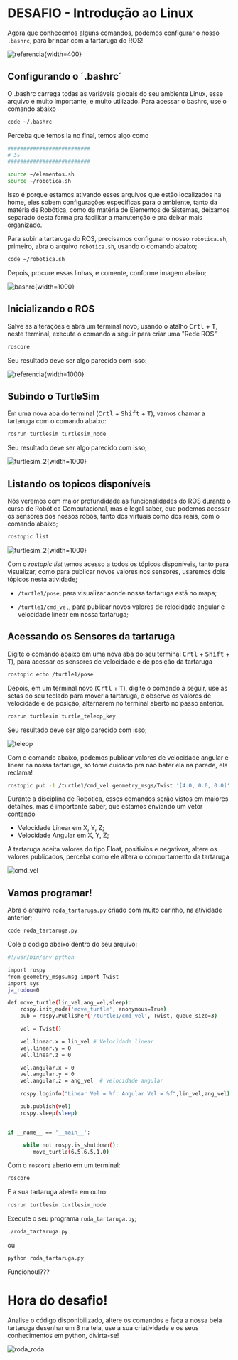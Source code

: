 # DESAFIO - Introdução ao Linux 

Agora que conhecemos alguns comandos, podemos configurar o nosso `.bashrc`,  para brincar com a tartaruga do ROS!

![referencia](img/turtlesim.png){width=400}

## Configurando o ´.bashrc´

O .bashrc carrega todas as variáveis globais do seu ambiente Linux, esse arquivo é muito importante, e muito utilizado. 
Para acessar o bashrc, use o comando abaixo

```bash
code ~/.bashrc
```
Perceba que temos la no final, temos algo como

```bash
##########################
# 3s
##########################

source ~/elementos.sh
source ~/robotica.sh
```

Isso é porque estamos ativando esses arquivos que estão localizados na home, eles sobem configurações especificas para o ambiente, tanto da matéria de Robótica, como da matéria de Elementos de Sistemas, deixamos separado desta forma pra facilitar a manutenção e pra deixar mais organizado.

Para subir a tartaruga do ROS, precisamos configurar o nosso `robotica.sh`, primeiro, abra o arquivo `robotica.sh`, usando o comando abaixo;


```bash
code ~/robotica.sh
```

Depois, procure essas linhas, e comente, conforme imagem abaixo;

![bashrc](img/bashrc.png){width=1000}




## Inicializando o ROS

Salve as alterações e abra um terminal novo, usando o atalho <kbd>Crtl</kbd> + <kbd>T</kbd>, neste terminal, execute o comando a seguir para criar uma "Rede ROS"

``` bash
roscore
```

Seu resultado deve ser algo parecido com isso:

![referencia](img/roscore.png){width=1000}


## Subindo o TurtleSim

Em uma nova aba do terminal (<kbd>Crtl</kbd> + <kbd>Shift</kbd> + <kbd>T</kbd>), vamos chamar a tartaruga com o comando abaixo:

``` bash
rosrun turtlesim turtlesim_node 
```

Seu resultado deve ser algo parecido com isso;

![turtlesim_2](img/turtlesim_2.png){width=1000}

## Listando os topicos disponíveis

Nós veremos com maior profundidade as funcionalidades do ROS durante o curso de Robótica Computacional, mas é legal saber, que podemos acessar os sensores dos nossos robôs, tanto dos virtuais como dos reais, com o comando abaixo;

``` bash
rostopic list
```

![turtlesim_2](img/rostopic_list.png){width=1000}



Com o *rostopic list* temos acesso a todos os tópicos disponíveis, tanto para visualizar, como para publicar novos valores nos sensores, usaremos dois tópicos nesta atividade;


- `/turtle1/pose`, para visualizar aonde nossa tartaruga está no mapa;

- `/turtle1/cmd_vel`, para publicar novos valores de relocidade angular e velocidade linear em nossa tartaruga;


## Acessando os Sensores da tartaruga

Digite o comando abaixo em uma nova aba do seu terminal <kbd>Crtl</kbd> + <kbd>Shift</kbd> + <kbd>T</kbd>), para acessar os sensores de velocidade e de posição da tartaruga

``` bash
rostopic echo /turtle1/pose 
```

Depois, em um terminal novo (<kbd>Crtl</kbd> + <kbd>T</kbd>), digite o comando a seguir, use as setas do seu teclado para mover a tartaruga, e observe os valores de velocidade e de posição, alternarem no terminal aberto no passo anterior.

``` bash
rosrun turtlesim turtle_teleop_key 
```

Seu resultado deve ser algo parecido com isso;

![teleop](img/teleop.gif)

Com o comando abaixo, podemos publicar valores de velocidade angular e linear na nossa tartaruga, só tome cuidado pra não bater ela na parede, ela reclama!

``` bash
rostopic pub -1 /turtle1/cmd_vel geometry_msgs/Twist '[4.0, 0.0, 0.0]' '[0.0, 0.0, 0.0]'
```

Durante a disciplina de Robótica, esses comandos serão vistos em maiores detalhes, mas é importante saber, que estamos enviando um vetor contendo


- Velocidade Linear em X, Y, Z;
- Velocidade Angular em X, Y, Z;


A tartaruga aceita valores do tipo Float, positivios e negativos, altere os valores publicados, perceba como ele altera o comportamento da tartaruga

![cmd_vel](img/cmd_vel.gif)

## Vamos programar!

Abra o arquivo `roda_tartaruga.py` criado com muito carinho, na atividade anterior;

``` bash
code roda_tartaruga.py
```

Cole o codigo abaixo dentro do seu arquivo:

``` bash
#!/usr/bin/env python

import rospy
from geometry_msgs.msg import Twist
import sys
ja_rodou=0

def move_turtle(lin_vel,ang_vel,sleep):
    rospy.init_node('move_turtle', anonymous=True)
    pub = rospy.Publisher('/turtle1/cmd_vel', Twist, queue_size=3)

    vel = Twist()       

    vel.linear.x = lin_vel # Velocidade linear
    vel.linear.y = 0
    vel.linear.z = 0

    vel.angular.x = 0
    vel.angular.y = 0
    vel.angular.z = ang_vel  # Velocidade angular

    rospy.loginfo("Linear Vel = %f: Angular Vel = %f",lin_vel,ang_vel)

    pub.publish(vel)
    rospy.sleep(sleep)


if __name__ == '__main__':

     while not rospy.is_shutdown():
        move_turtle(6.5,6.5,1.0)
```

Com o `roscore` aberto em um terminal:

``` bash
roscore
```

E a sua tartaruga aberta em outro:

``` bash
rosrun turtlesim turtlesim_node 
```

Execute o seu programa `roda_tartaruga.py`;

``` bash
./roda_tartaruga.py
```
ou

``` bash
python roda_tartaruga.py
```

Funcionou!???

# Hora do desafio!

Analise o código disponibilizado, altere os comandos e faça a nossa bela tartaruga desenhar um 8 na tela, use a sua criatividade e os seus conhecimentos em python, divirta-se!

![roda_roda](img/roda_roda.gif)
